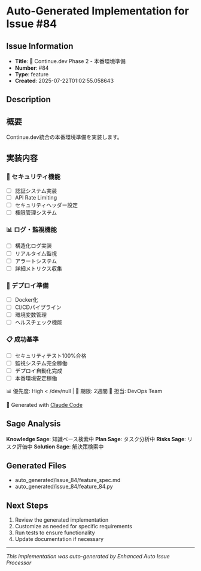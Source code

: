 # Auto-Generated Implementation for Issue #84

## Issue Information
- **Title**: 🔐 Continue.dev Phase 2 - 本番環境準備
- **Number**: #84
- **Type**: feature
- **Created**: 2025-07-22T01:02:55.058643

## Description
## 概要
Continue.dev統合の本番環境準備を実装します。

## 実装内容
### 🔐 セキュリティ機能
- [ ] 認証システム実装
- [ ] API Rate Limiting
- [ ] セキュリティヘッダー設定
- [ ] 権限管理システム

### 📊 ログ・監視機能
- [ ] 構造化ログ実装
- [ ] リアルタイム監視
- [ ] アラートシステム
- [ ] 詳細メトリクス収集

### 🚀 デプロイ準備
- [ ] Docker化
- [ ] CI/CDパイプライン
- [ ] 環境変数管理
- [ ] ヘルスチェック機能

### 📋 成功基準
- [ ] セキュリティテスト100%合格
- [ ] 監視システム完全稼働
- [ ] デプロイ自動化完成
- [ ] 本番環境安定稼働

📊 優先度: High  < /dev/null |  📅 期限: 2週間
🔧 担当: DevOps Team

🤖 Generated with [Claude Code](https://claude.ai/code)

## Sage Analysis
**Knowledge Sage**: 知識ベース検索中
**Plan Sage**: タスク分析中
**Risks Sage**: リスク評価中
**Solution Sage**: 解決策検索中

## Generated Files
- auto_generated/issue_84/feature_spec.md
- auto_generated/issue_84/feature_84.py

## Next Steps
1. Review the generated implementation
2. Customize as needed for specific requirements
3. Run tests to ensure functionality
4. Update documentation if necessary

---
*This implementation was auto-generated by Enhanced Auto Issue Processor*
